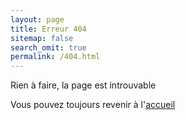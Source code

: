 ```yaml
---
layout: page
title: Erreur 404
sitemap: false
search_omit: true
permalink: /404.html
---
```


Rien à faire, la page est introuvable

Vous pouvez toujours revenir à l'[accueil]({{site.url}})